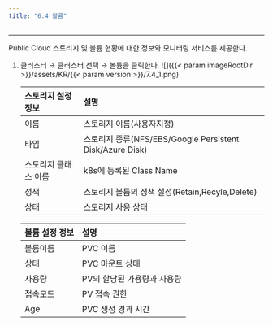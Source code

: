 ```yaml
---
title: "6.4 볼륨"
---
```


---
Public Cloud 스토리지 및 볼륨 현황에 대한 정보와 모니터링 서비스를 제공한다.

1. 클러스터 → 클러스터 선택 → 볼륨을 클릭한다.
    ![]({{< param imageRootDir >}}/assets/KR/{{< param version >}}/7.4_1.png)

    | **스토리지 설정 정보** | **설명**                                               |
    | :------------- | :--------------------------------------------------- |
    | 이름             | 스토리지 이름\(사용자지정\)                                     |
    | 타입             | 스토리지 종류\(NFS/EBS/Google Persistent Disk/Azure Disk\) |
    | 스토리지 클래스 이름    | k8s에 등록된 Class Name                                  |
    | 정책             | 스토리지 볼륨의 정책 설정\(Retain,Recyle,Delete\)               |
    | 상태             | 스토리지 사용 상태                                           |

    | **볼륨 설정 정보** | **설명**           |
    | :----------- | :--------------- |
    | 볼륨이름         | PVC 이름           |
    | 상태           | PVC 마운트 상태       |
    | 사용량          | PV의 할당된 가용량과 사용량 |
    | 접속모드         | PV 접속 권한         |
    | Age          | PVC 생성 경과 시간     |
